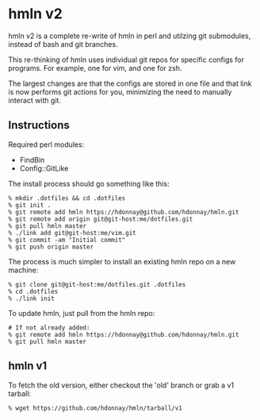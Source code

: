 hmln v2
====

hmln v2 is a complete re-write of hmln in perl and utilzing git
submodules, instead of bash and git branches.

This re-thinking of hmln uses individual git repos for specific configs
for programs. For example, one for vim, and one for zsh.

The largest changes are that the configs are stored in one file and
that link is now performs git actions for you, minimizing the need to
manually interact with git.

Instructions
------------

Required perl modules:

 * FindBin
 * Config::GitLike

The install process should go something like this:

    % mkdir .dotfiles && cd .dotfiles
    % git init .
    % git remote add hmln https://hdonnay@github.com/hdonnay/hmln.git
    % git remote add origin git@git-host:me/dotfiles.git
    % git pull hmln master
    % ./link add git@git-host:me/vim.git
    % git commit -am "Initial commit"
    % git push origin master

The process is much simpler to install an existing hmln repo on a new
machine:

    % git clone git@git-host:me/dotfiles.git .dotfiles
    % cd .dotfiles
    % ./link init

To update hmln, just pull from the hmln repo:

    # If not already added:
    % git remote add hmln https://hdonnay@github.com/hdonnay/hmln.git
    % git pull hmln master

hmln v1
-------

To fetch the old version, either checkout the 'old' branch or grab a v1
tarball:

    % wget https://github.com/hdonnay/hmln/tarball/v1
